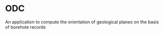 # ODC
An application to compute the orientation of geological planes on the basis of borehole records
